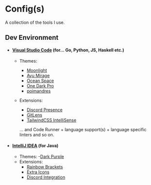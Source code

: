 # Config(s)

A collection of the tools I use.

## Dev Environment
- #### [Visual Studio Code](https://code.visualstudio.com/) (for... Go, Python, JS, Haskell etc.)
  - Themes: 
    - [Moonlight](https://marketplace.visualstudio.com/items?itemName=atomiks.moonlight)
    - [Ayu Mirage](https://marketplace.visualstudio.com/items?itemName=teabyii.ayu)
    - [Ocean Space](https://marketplace.visualstudio.com/items?itemName=oscarmcm.ocean-space)
    - [One Dark Pro](https://marketplace.visualstudio.com/items?itemName=zhuangtongfa.Material-theme)
    - [poimandres](https://marketplace.visualstudio.com/items?itemName=pmndrs.pmndrs)
  - Extensions:
    - [Discord Presence](https://marketplace.visualstudio.com/items?itemName=icrawl.discord-vscode)
    - [GitLens](https://marketplace.visualstudio.com/items?itemName=eamodio.gitlens) 
    - [TailwindCSS IntelliSense](https://marketplace.visualstudio.com/items?itemName=bradlc.vscode-tailwindcss)
    
    ... and Code Runner + language support(s) + language specific linters and so on.

- #### [IntelliJ IDEA](https://www.jetbrains.com/idea/) (for Java)
  - Themes:
    -[Dark Purple](https://plugins.jetbrains.com/plugin/12100-dark-purple-theme)
  - Extensions:
    - [Rainbow Brackets](https://plugins.jetbrains.com/plugin/10080-rainbow-brackets)
    - [Extra Icons](https://plugins.jetbrains.com/plugin/11058-extra-icons)
    - [Discord Integration](https://plugins.jetbrains.com/plugin/10233-discord-integration)